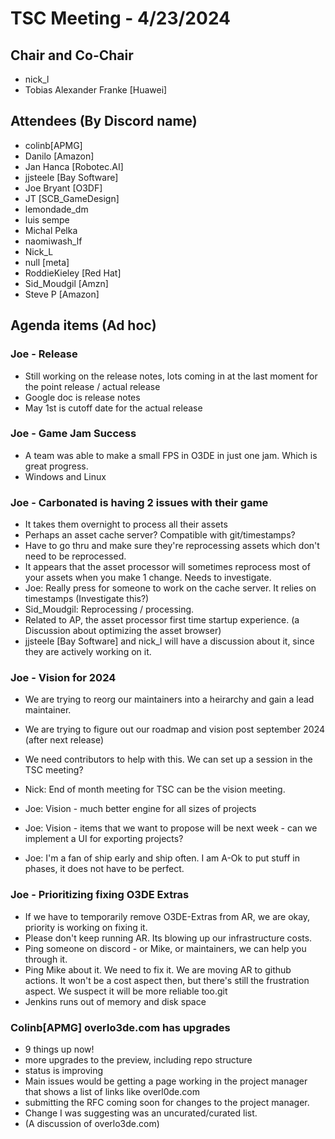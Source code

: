 # TSC Meeting - 4/23/2024


## Chair and Co-Chair
* nick_l
* Tobias Alexander Franke [Huawei]

## Attendees (By Discord name)
* colinb[APMG]
* Danilo [Amazon]
* Jan Hanca [Robotec.AI]
* jjsteele [Bay Software]
* Joe Bryant [O3DF]
* JT [SCB_GameDesign]
* lemondade_dm
* luis sempe
* Michal Pelka
* naomiwash_lf
* Nick_L
* null [meta]
* RoddieKieley [Red Hat]
* Sid_Moudgil [Amzn]
* Steve P [Amazon]

## Agenda items (Ad hoc) 

### Joe - Release
* Still working on the release notes, lots coming in at the last moment for the point release / actual release
* Google doc is release notes
* May 1st is cutoff date for the actual release

### Joe - Game Jam Success
* A team was able to make a small FPS in O3DE in just one jam.  Which is great progress.
* Windows and Linux

### Joe - Carbonated is having 2 issues with their game
* It takes them overnight to process all their assets
* Perhaps an asset cache server?  Compatible with git/timestamps?
* Have to go thru and make sure they're reprocessing assets which don't need to be reprocessed.
* It appears that the asset processor will sometimes reprocess most of your assets when you make 1 change.  Needs to investigate.
* Joe:  Really press for someone to work on the cache server.  It relies on timestamps (Investigate this?)
* Sid_Moudgil:  Reprocessing / processing.
* Related to AP, the asset processor first time startup experience.
(a Discussion about optimizing the asset browser)
* jjsteele [Bay Software] and nick_l will have a discussion about it, since they are actively working on it.

### Joe - Vision for 2024
* We are trying to reorg our maintainers into a heirarchy and gain a lead maintainer.
* We are trying to figure out our roadmap and vision post september 2024 (after next release)
* We need contributors to help with this.  We can set up a session in the TSC meeting?
* Nick: End of month meeting for TSC can be the vision meeting.

* Joe:  Vision - much better engine for all sizes of projects
* Joe:  Vision - items that we want to propose will be next week - can we implement a UI for exporting projects?
* Joe:  I'm a fan of ship early and ship often.  I am A-Ok to put stuff in phases, it does not have to be perfect.

### Joe - Prioritizing fixing O3DE Extras
* If we have to temporarily remove O3DE-Extras from AR, we are okay, priority is working on fixing it.
* Please don't keep running AR.  Its blowing up our infrastructure costs.
* Ping someone on discord - or Mike, or maintainers, we can help you through it.
* Ping Mike about it.  We need to fix it.  We are moving AR to github actions.  It won't be a cost aspect then, but there's still the frustration aspect.  We suspect it will be more reliable too.git
* Jenkins runs out of memory and disk space

### Colinb[APMG] overlo3de.com has upgrades
* 9 things up now!
* more upgrades to the preview, including repo structure
* status is improving
* Main issues would be getting a page working in the project manager that shows a list of links like overl0de.com
* submitting the RFC coming soon for changes to the project manager.
* Change I was suggesting was an uncurated/curated list.
* (A discussion of overlo3de.com)

